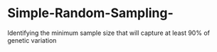 # Simple-Random-Sampling-
Identifying the minimum sample size that will capture at least 90% of genetic variation
